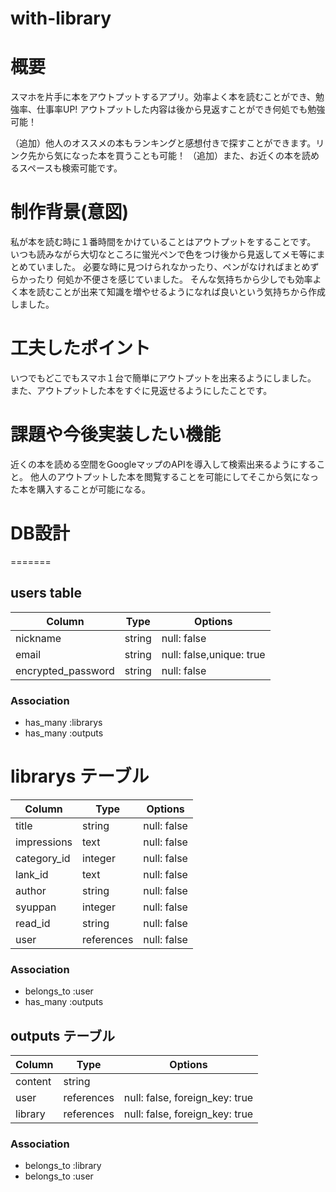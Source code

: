  # with-library 

# 概要
スマホを片手に本をアウトプットするアプリ。効率よく本を読むことができ、勉強率、仕事率UP!
アウトプットした内容は後から見返すことができ何処でも勉強可能！

（追加）他人のオススメの本もランキングと感想付きで探すことができます。リンク先から気になった本を買うことも可能！
（追加）また、お近くの本を読めるスペースも検索可能です。


# 制作背景(意図)
私が本を読む時に１番時間をかけていることはアウトプットをすることです。
いつも読みながら大切なところに蛍光ペンで色をつけ後から見返してメモ等にまとめていました。
必要な時に見つけられなかったり、ペンがなければまとめずらかったり
何処か不便さを感じていました。
そんな気持ちから少しでも効率よく本を読むことが出来て知識を増やせるようになれば良いという気持ちから作成しました。

# 工夫したポイント
いつでもどこでもスマホ１台で簡単にアウトプットを出来るようにしました。
また、アウトプットした本をすぐに見返せるようにしたことです。


# 課題や今後実装したい機能
近くの本を読める空間をGoogleマップのAPIを導入して検索出来るようにすること。
他人のアウトプットした本を閲覧することを可能にしてそこから気になった本を購入することが可能になる。

 
# DB設計
=======

## users table
| Column             | Type           | Options                |
|--------------------|----------------|------------------------|
| nickname           | string         |  null: false           |
| email              | string         |  null: false,unique: true |
| encrypted_password | string         |  null: false           |

### Association
* has_many :librarys
* has_many :outputs



# librarys テーブル
| Column             | Type           | Options                |
|--------------------|----------------|------------------------|
| title                   | string     | null: false                          |
| impressions             | text       | null: false                          |
| category_id             | integer    | null: false                          |
| lank_id                 | text       | null: false                          |
| author                  | string     | null: false                          |
| syuppan                 | integer    | null: false                          |
| read_id                 | string     | null: false                          |
| user                    | references | null: false                          |

### Association
* belongs_to :user
* has_many   :outputs



## outputs テーブル

| Column  | Type       | Options                        |
| ------- | ---------- | ------------------------------ |
| content | string     |                                |
| user    | references | null: false, foreign_key: true |
| library | references | null: false, foreign_key: true |

### Association
- belongs_to :library
- belongs_to :user



